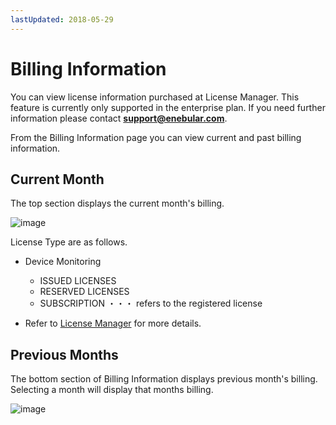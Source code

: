 ```yaml
---
lastUpdated: 2018-05-29
---
```


# Billing Information

You can view license information purchased at License Manager. 
This feature is currently only supported in the enterprise plan.
If you need further information please contact **support@enebular.com**.

From the Billing Information page you can view current and past billing information. 

## Current Month

The top section displays the current month's billing. 

![image](/_asset/images/Billing/current_month.png)

License Type are as follows.
* Device Monitoring
  * ISSUED LICENSES
  * RESERVED LICENSES
  * SUBSCRIPTION ・・・ refers to the registered license

* Refer to [License Manager](/Device/LicenseManager.md) for more details.

## Previous Months

The bottom section of Billing Information displays previous month's billing. Selecting a month will display that months billing.

![image](/_asset/images/Billing/previous_months.png)
